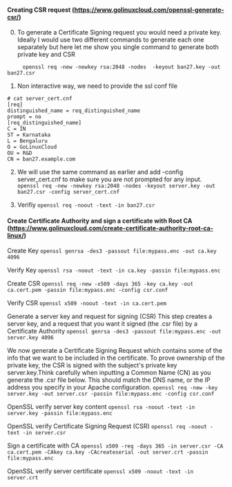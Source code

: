 #### Creating CSR request (https://www.golinuxcloud.com/openssl-generate-csr/)

0. To generate a Certificate Signing request you would need a private key. Ideally I would use two different commands to generate each one separately but here let me show you single command to generate both private key and CSR
```
     openssl req -new -newkey rsa:2048 -nodes  -keyout ban27.key -out ban27.csr
```

1. Non interactive way, we need to provide the ssl conf file

```
# cat server_cert.cnf
[req]
distinguished_name = req_distinguished_name
prompt = no
[req_distinguished_name]
C = IN
ST = Karnataka
L = Bengaluru
O = GoLinuxCloud
OU = R&D
CN = ban27.example.com
```

2. We will use the same command as earlier and add -config server_cert.cnf to make sure you are not prompted for any input.
```openssl req -new -newkey rsa:2048 -nodes -keyout server.key -out ban27.csr -config server_cert.cnf ```

3. Verifiy 
```openssl req -noout -text -in ban27.csr```  


#### Create Certificate Authority and sign a certificate with Root CA (https://www.golinuxcloud.com/create-certificate-authority-root-ca-linux/)

Create Key
```openssl genrsa -des3 -passout file:mypass.enc -out ca.key 4096```

Verify Key
```openssl rsa -noout -text -in ca.key -passin file:mypass.enc```

Create CSR
```openssl req -new -x509 -days 365 -key ca.key -out ca.cert.pem -passin file:mypass.enc -config csr.conf```

Verify CSR
```openssl x509 -noout -text -in ca.cert.pem```

Generate a server key and request for signing (CSR)
This step creates a server key, and a request that you want it signed (the .csr file) by a Certificate Authority
```openssl genrsa -des3 -passout file:mypass.enc -out server.key 4096```

We now generate a Certificate Signing Request which contains some of the info that we want to be included in the certificate. To prove ownership of the private key, the CSR is signed with the subject's private key server.key.Think carefully when inputting a Common Name (CN) as you generate the .csr file below. This should match the DNS name, or the IP address you specify in your Apache configuration.
```openssl req -new -key server.key -out server.csr -passin file:mypass.enc -config csr.conf```

OpenSSL verify server key content
```openssl rsa -noout -text -in server.key -passin file:mypass.enc```

OpenSSL verify Certificate Signing Request (CSR)
```openssl req -noout -text -in server.csr```

Sign a certificate with CA
```openssl x509 -req -days 365 -in server.csr -CA ca.cert.pem -CAkey ca.key -CAcreateserial -out server.crt -passin file:mypass.enc```

OpenSSL verify server certificate
```openssl x509 -noout -text -in server.crt```